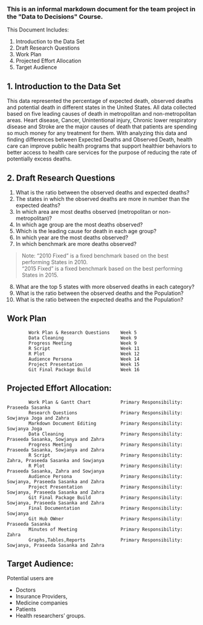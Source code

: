 ### This is an informal markdown document for the team project in the "Data to Decisions" Course.
This Document Includes:
1. Introduction to the Data Set
2. Draft Research Questions
3. Work Plan
4. Projected Effort Allocation
5. Target Audience

## 1. Introduction to the Data Set
This data represented the percentage of expected death, observed deaths and potential death in different states in the United States. All data collected based on five leading causes of death in metropolitan and non-metropolitan areas. Heart disease, Cancer, Unintentional injury, Chronic lower respiratory disease and Stroke are the major causes of death that patients are spending so much money for any treatment for them. With analyzing this data and finding differences between Expected Deaths and Observed Death,  health care can improve public health programs that support healthier behaviors to better access to health care services for the purpose of reducing the rate of potentially excess deaths.

## 2. Draft Research Questions
1. What is the ratio between the observed deaths and expected deaths?
2. The states in which the observed deaths are more in number than the expected deaths?
3. In which area are most deaths observed (metropolitan or non-metropolitan)?
4. In which age group are the most deaths observed?
5. Which is the leading cause for death in each age group?
6. In which year are the most deaths observed?
7. In which benchmark are more deaths observed?
> Note: “2010 Fixed” is a fixed benchmark based on the best performing States in 2010.  
>       “2015 Fixed” is a fixed benchmark based on the best performing States in 2015.
8. What are the top 5 states with more observed deaths in each category?
9. What is the ratio between the observed deaths and the Population?
10. What is the ratio between the expected deaths and the Population?

## Work Plan
            Work Plan & Research Questions    Week 5        
            Data Cleaning                     Week 9
            Progress Meeting                  Week 9
            R Script                          Week 11
            R Plot                            Week 12
            Audience Persona                  Week 14
            Project Presentation              Week 15
            Git Final Package Build           Week 16

## Projected Effort Allocation:
            Work Plan & Gantt Chart           Primary Responsibility: Praseeda Sasanka
            Research Questions                Primary Responsibility: Sowjanya Joga and Zahra
            Markdown Document Editing         Primary Responsibility: Sowjanya Joga
            Data Cleaning                     Primary Responsibility: Praseeda Sasanka, Sowjanya and Zahra
            Progress Meeting                  Primary Responsibility: Praseeda Sasanka, Sowjanya and Zahra
            R Script                          Primary Responsibility: Zahra, Praseeda Sasanka and Sowjanya
            R Plot                            Primary Responsibility: Praseeda Sasanka, Zahra and Sowjanya
            Audience Persona                  Primary Responsibility: Sowjanya, Praseeda Sasanka and Zahra
            Project Presentation              Primary Responsibility: Sowjanya, Praseeda Sasanka and Zahra
            Git Final Package Build           Primary Responsibility: Sowjanya, Praseeda Sasanka and Zahra
            Final Documentation               Primary Responsibility: Sowjanya
            Git Hub OWner                     Primary Responsibility: Praseeda Sasanka
            Minutes of Meeting                Primary Responsibility: Zahra
            Graphs,Tables,Reports             Primary Responsibility: Sowjanya, Praseeda Sasanka and Zahra


## Target Audience:
Potential users are 
* Doctors 
* Insurance Providers, 
* Medicine companies
* Patients 
* Health researchers’ groups.
